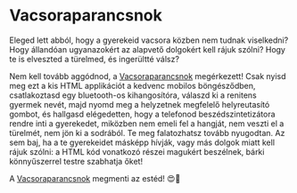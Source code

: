 # Vacsoraparancsnok

Eleged lett abból, hogy a gyerekeid vacsora közben nem tudnak viselkedni? Hogy
állandóan ugyanazokért az alapvető dolgokért kell rájuk szólni? Hogy te is
elveszted a türelmed, és ingerültté válsz?

Nem kell tovább aggódnod, a [Vacsoraparancsnok][] megérkezett! Csak nyisd meg ezt a
kis HTML applikációt a kedvenc mobilos böngésződben, csatlakoztasd egy
bluetooth-os kihangosítóra, válaszd ki a renitens gyermek nevét, majd nyomd meg
a helyzetnek megfelelő helyreutasító gombot, és hallgasd elégedetten, hogy a
telefonod beszédszintetizátora rendre inti a gyerekedet, miközben nem emeli fel
a hangját, nem veszti el a türelmét, nem jön ki a sodrából. Te meg falatozhatsz
tovább nyugodtan. Az sem baj, ha a te gyerekeidet másképp hívják, vagy más
dolgok miatt kell rájuk szólni: a HTML kód vonatkozó részei magukért beszélnek,
bárki könnyűszerrel testre szabhatja őket!

A [Vacsoraparancsnok][] megmenti az estéd! 😍🥐

[Vacsoraparancsnok]: https://dhanak.github.io/vacsoraparancsnok

